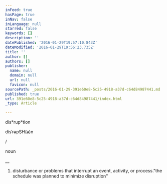 ```yaml
---
inFeed: true
hasPage: true
inNav: false
inLanguage: null
starred: false
keywords: []
description: ''
datePublished: '2016-01-29T19:57:10.843Z'
dateModified: '2016-01-29T19:56:23.735Z'
title: ''
author: []
authors: []
publisher:
  name: null
  domain: null
  url: null
  favicon: null
sourcePath: _posts/2016-01-29-391e60e8-5c25-4918-a37d-c64d84987441.md
published: true
url: 391e60e8-5c25-4918-a37d-c64d84987441/index.html
_type: Article

---
```

dis\*rup\*tion

disˈrəpSH(ə)n

/

noun

__

1. disturbance or problems that interrupt an event, activity, or process."the schedule was planned to minimize disruption"